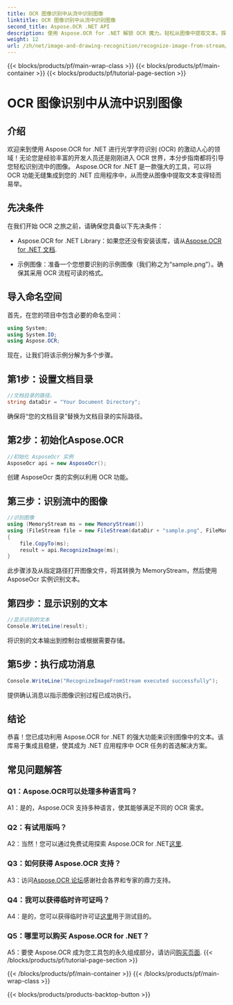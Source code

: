```yaml
---
title: OCR 图像识别中从流中识别图像
linktitle: OCR 图像识别中从流中识别图像
second_title: Aspose.OCR .NET API
description: 使用 Aspose.OCR for .NET 解锁 OCR 魔力。轻松从图像中提取文本。探索教程以获取分步指导。
weight: 12
url: /zh/net/image-and-drawing-recognition/recognize-image-from-stream/
---
```


{{< blocks/products/pf/main-wrap-class >}}
{{< blocks/products/pf/main-container >}}
{{< blocks/products/pf/tutorial-page-section >}}

# OCR 图像识别中从流中识别图像

## 介绍

欢迎来到使用 Aspose.OCR for .NET 进行光学字符识别 (OCR) 的激动人心的领域！无论您是经验丰富的开发人员还是刚刚进入 OCR 世界，本分步指南都将引导您轻松识别流中的图像。 Aspose.OCR for .NET 是一款强大的工具，可以将 OCR 功能无缝集成到您的 .NET 应用程序中，从而使从图像中提取文本变得轻而易举。

## 先决条件

在我们开始 OCR 之旅之前，请确保您具备以下先决条件：

-  Aspose.OCR for .NET Library：如果您还没有安装该库，请从[Aspose.OCR for .NET 文档](https://reference.aspose.com/ocr/net/).

- 示例图像：准备一个您想要识别的示例图像（我们称之为“sample.png”）。确保其采用 OCR 流程可读的格式。

## 导入命名空间

首先，在您的项目中包含必要的命名空间：

```csharp
using System;
using System.IO;
using Aspose.OCR;
```

现在，让我们将该示例分解为多个步骤。

## 第1步：设置文档目录

```csharp
//文档目录的路径。
string dataDir = "Your Document Directory";
```

确保将“您的文档目录”替换为文档目录的实际路径。

## 第2步：初始化Aspose.OCR

```csharp
//初始化 AsposeOcr 实例
AsposeOcr api = new AsposeOcr();
```

创建 AsposeOcr 类的实例以利用 OCR 功能。

## 第三步：识别流中的图像

```csharp
//识别图像
using (MemoryStream ms = new MemoryStream())
using (FileStream file = new FileStream(dataDir + "sample.png", FileMode.Open, FileAccess.Read))
{
    file.CopyTo(ms);
    result = api.RecognizeImage(ms);
}
```

此步骤涉及从指定路径打开图像文件，将其转换为 MemoryStream，然后使用 AsposeOcr 实例识别文本。

## 第四步：显示识别的文本

```csharp
//显示识别的文本
Console.WriteLine(result);
```

将识别的文本输出到控制台或根据需要存储。

## 第5步：执行成功消息

```csharp
Console.WriteLine("RecognizeImageFromStream executed successfully");
```

提供确认消息以指示图像识别过程已成功执行。

## 结论

恭喜！您已成功利用 Aspose.OCR for .NET 的强大功能来识别图像中的文本。该库易于集成且稳健，使其成为 .NET 应用程序中 OCR 任务的首选解决方案。

## 常见问题解答

### Q1：Aspose.OCR可以处理多种语言吗？

A1：是的，Aspose.OCR 支持多种语言，使其能够满足不同的 OCR 需求。

### Q2：有试用版吗？

 A2：当然！您可以通过免费试用探索 Aspose.OCR for .NET[这里](https://releases.aspose.com/).

### Q3：如何获得 Aspose.OCR 支持？

 A3：访问[Aspose.OCR 论坛](https://forum.aspose.com/c/ocr/16)感谢社会各界和专家的鼎力支持。

### Q4：我可以获得临时许可证吗？

 A4：是的，您可以获得临时许可证[这里](https://purchase.aspose.com/temporary-license/)用于测试目的。

### Q5：哪里可以购买 Aspose.OCR for .NET？

 A5：要使 Aspose.OCR 成为您工具包的永久组成部分，请访问[购买页面](https://purchase.aspose.com/buy).
{{< /blocks/products/pf/tutorial-page-section >}}

{{< /blocks/products/pf/main-container >}}
{{< /blocks/products/pf/main-wrap-class >}}

{{< blocks/products/products-backtop-button >}}
